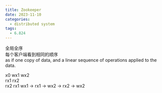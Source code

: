 ```yaml
---
title: Zookeeper
date: 2023-11-10
categories:
  - distributed system
tags:
  - 6.824
---
```

全局全序  
每个客户端看到相同的顺序  
as if one copy of data, and a linear sequence of operations applied to the data.

x0 wx1 wx2  
rx1 rx2  
rx2 rx1
wx1 -> rx1 -> wx2 -> rx2 -> wx2
